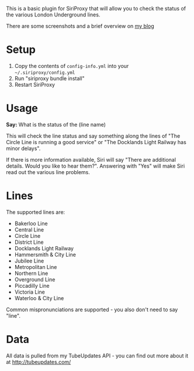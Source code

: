 This is a basic plugin for SiriProxy that will allow you to check the status of the various London Underground lines.

There are some screenshots and a brief overview on [my blog](http://bendodson.com/weblog/2011/12/06/hows-the-london-underground-ask-siri/)

# Setup

1. Copy the contents of `config-info.yml` into your `~/.siriproxy/config.yml`
2. Run "siriproxy bundle install"
3. Restart SiriProxy

# Usage
**Say:** What is the status of the (line name)

This will check the line status and say something along the lines of "The Circle Line is running a good service" or "The Docklands Light Railway has minor delays".

If there is more information available, Siri will say "There are additional details. Would you like to hear them?". Answering with "Yes" will make Siri read out the various line problems.

# Lines
The supported lines are:

* Bakerloo Line
* Central Line
* Circle Line
* District Line
* Docklands Light Railway
* Hammersmith & City Line
* Jubilee Line
* Metropolitan Line
* Northern Line
* Overground Line
* Piccadilly Line
* Victoria Line
* Waterloo & City Line

Common mispronunciations are supported - you also don't need to say "line".

# Data
All data is pulled from my TubeUpdates API - you can find out more about it at http://tubeupdates.com/